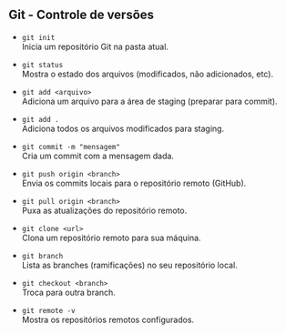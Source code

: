 ## Git - Controle de versões

- `git init`  
  Inicia um repositório Git na pasta atual.

- `git status`  
  Mostra o estado dos arquivos (modificados, não adicionados, etc).

- `git add <arquivo>`  
  Adiciona um arquivo para a área de staging (preparar para commit).

- `git add .`  
  Adiciona todos os arquivos modificados para staging.

- `git commit -m "mensagem"`  
  Cria um commit com a mensagem dada.

- `git push origin <branch>`  
  Envia os commits locais para o repositório remoto (GitHub).

- `git pull origin <branch>`  
  Puxa as atualizações do repositório remoto.

- `git clone <url>`  
  Clona um repositório remoto para sua máquina.

- `git branch`  
  Lista as branches (ramificações) no seu repositório local.

- `git checkout <branch>`  
  Troca para outra branch.

- `git remote -v`  
  Mostra os repositórios remotos configurados.